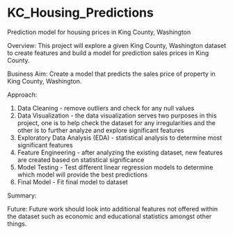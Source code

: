 # KC_Housing_Predictions
Prediction model for housing prices in King County, Washington


Overview:
This project will explore a given King County, Washington dataset to create features and build a model for prediction sales prices in King County.

Business Aim:
Create a model that predicts the sales price of property in King County, Washington. 

Approach:
1.	Data Cleaning - remove outliers and check for any null values
2.	Data Visualization - the data visualization serves two purposes in this project, one is to help check the dataset for any irregularities and the other is to further analyze and explore significant features
3.	Exploratory Data Analysis (EDA) - statistical analysis to determine most significant features
4.	Feature Engineering - after analyzing the existing dataset, new features are created based on statistical significance
5.	Model Testing - Test different linear regression models to determine which model will provide the best predictions
6.	Final Model - Fit final model to dataset 

Summary:


Future:
Future work should look into additional features not offered within the dataset such as economic and educational statistics amongst other things.
